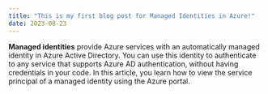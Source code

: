 ```yaml
---
title: "This is my first blog post for Managed Identities in Azure!"
date: 2023-08-23
---
```


**Managed identities** provide Azure services with an automatically managed identity in Azure Active Directory. You can use this identity to authenticate to any service that supports Azure AD authentication, without having credentials in your code.
In this article, you learn how to view the service principal of a managed identity using the Azure portal.
